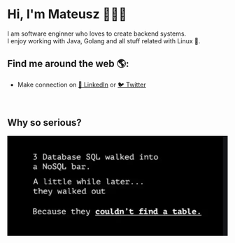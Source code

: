# Hi, I'm Mateusz 👋👨‍💻

I am software enginner who loves to create backend systems. <br>
I enjoy working with Java, Golang and all stuff related with Linux 🐧.  <br>


## Find me around the web 🌎: 
- Make connection on <a href="https://www.linkedin.com/in/mateusz-g%C4%99borski">💼 LinkedIn</a>  or <a href="https://twitter.com/GeborskiMateusz">🐦 Twitter</a> 

<br>

## Why so serious? 
<img src="https://github.com/geborskimateusz/geborskimateusz/blob/master/joke.png" alt="Yet another tech silly joke">
